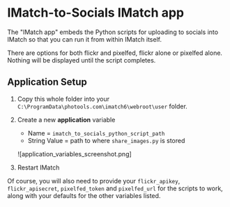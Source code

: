 # IMatch-to-Socials IMatch app

The "IMatch app" embeds the Python scripts for uploading to socials into IMatch so that you can run it from within IMatch itself.

There are options for both flickr and pixelfed, flickr alone or pixelfed alone. Nothing will be displayed until the script completes.

## Application Setup
1. Copy this whole folder into your `C:\ProgramData\photools.com\imatch6\webroot\user` folder.
2. Create a new **application** variable
    - Name = `imatch_to_socials_python_script_path`
    - String Value = path to where `share_images.py` is stored

    ![application_variables_screenshot.png]
3. Restart IMatch

Of course, you will also need to provide your `flickr_apikey`, `flickr_apisecret`, `pixelfed_token` and `pixelfed_url` for the scripts to work, along with your defaults for the other variables listed.

